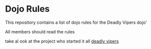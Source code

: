 Dojo Rules
==========

This repository contains a list of dojo rules for the Deadly Vipers dojo'

All members should read the rules

take al ook at the project who started it all [deadly vipers](https://github.com/deadlyvipers)

